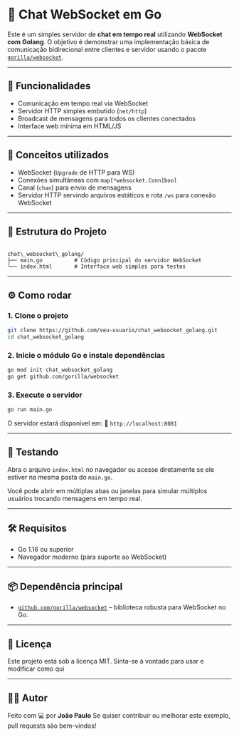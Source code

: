 # 💬 Chat WebSocket em Go

Este é um simples servidor de **chat em tempo real** utilizando **WebSocket com Golang**. O objetivo é demonstrar uma implementação básica de comunicação bidirecional entre clientes e servidor usando o pacote [`gorilla/websocket`](https://github.com/gorilla/websocket).

---

## 🚀 Funcionalidades

- Comunicação em tempo real via WebSocket
- Servidor HTTP simples embutido (`net/http`)
- Broadcast de mensagens para todos os clientes conectados
- Interface web mínima em HTML/JS

---

## 🧠 Conceitos utilizados

- WebSocket (`Upgrade` de HTTP para WS)
- Conexões simultâneas com `map[*websocket.Conn]bool`
- Canal (`chan`) para envio de mensagens
- Servidor HTTP servindo arquivos estáticos e rota `/ws` para conexão WebSocket

---

## 📁 Estrutura do Projeto

```

chat\_websocket\_golang/
├── main.go          # Código principal do servidor WebSocket
└── index.html       # Interface web simples para testes

````

---

## ⚙️ Como rodar

### 1. Clone o projeto

```bash
git clone https://github.com/seu-usuario/chat_websocket_golang.git
cd chat_websocket_golang
````

### 2. Inicie o módulo Go e instale dependências

```bash
go mod init chat_websocket_golang
go get github.com/gorilla/websocket
```

### 3. Execute o servidor

```bash
go run main.go
```

O servidor estará disponível em:
📍 `http://localhost:8081`

---

## 🧪 Testando

Abra o arquivo `index.html` no navegador ou acesse diretamente se ele estiver na mesma pasta do `main.go`.

Você pode abrir em múltiplas abas ou janelas para simular múltiplos usuários trocando mensagens em tempo real.

---

## 🛠️ Requisitos

* Go 1.16 ou superior
* Navegador moderno (para suporte ao WebSocket)

---

## 📦 Dependência principal

* [`github.com/gorilla/websocket`](https://github.com/gorilla/websocket) – biblioteca robusta para WebSocket no Go.

---

## 📄 Licença

Este projeto está sob a licença MIT. Sinta-se à vontade para usar e modificar como qui

---

## 🙋‍♂️ Autor

Feito com 💻 por **João Paulo**
Se quiser contribuir ou melhorar este exemplo, pull requests são bem-vindos!
